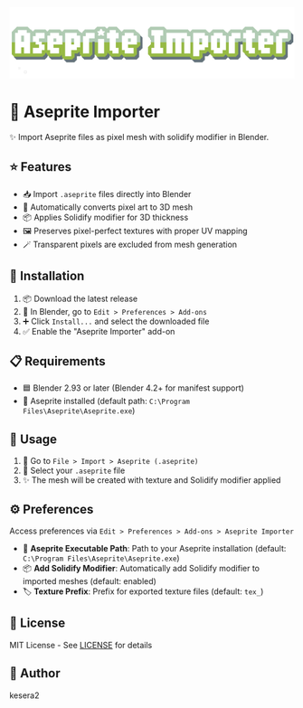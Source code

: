 ![Aseprite Importer](aseprite-importer-logo.gif)

# 🎨 Aseprite Importer

✨ Import Aseprite files as pixel mesh with solidify modifier in Blender.

## ⭐ Features

- 📥 Import `.aseprite` files directly into Blender
- 🎲 Automatically converts pixel art to 3D mesh
- 📦 Applies Solidify modifier for 3D thickness
- 🖼️ Preserves pixel-perfect textures with proper UV mapping
- 🪄 Transparent pixels are excluded from mesh generation

## 💾 Installation

1. 📦 Download the latest release
2. 🔧 In Blender, go to `Edit > Preferences > Add-ons`
3. ➕ Click `Install...` and select the downloaded file
4. ✅ Enable the "Aseprite Importer" add-on

## 📋 Requirements

- 🟦 Blender 2.93 or later (Blender 4.2+ for manifest support)
- 🎨 Aseprite installed (default path: `C:\Program Files\Aseprite\Aseprite.exe`)

## 🚀 Usage

1. 📂 Go to `File > Import > Aseprite (.aseprite)`
2. 🎯 Select your `.aseprite` file
3. ✨ The mesh will be created with texture and Solidify modifier applied

## ⚙️ Preferences

Access preferences via `Edit > Preferences > Add-ons > Aseprite Importer`

- 📁 **Aseprite Executable Path**: Path to your Aseprite installation (default: `C:\Program Files\Aseprite\Aseprite.exe`)
- 📦 **Add Solidify Modifier**: Automatically add Solidify modifier to imported meshes (default: enabled)
- 🏷️ **Texture Prefix**: Prefix for exported texture files (default: `tex_`)

## 📄 License

MIT License - See [LICENSE](LICENSE) for details

## 👤 Author

kesera2
